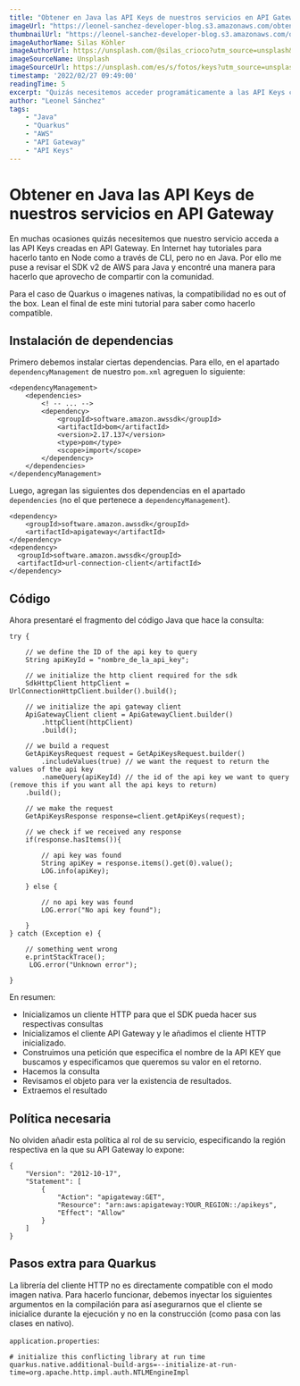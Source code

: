 ```yaml
---
title: "Obtener en Java las API Keys de nuestros servicios en API Gateway"
imageUrl: "https://leonel-sanchez-developer-blog.s3.amazonaws.com/obtener-api-key-api-gateway-java/cover.jpg"
thumbnailUrl: "https://leonel-sanchez-developer-blog.s3.amazonaws.com/obtener-api-key-api-gateway-java/thumbnail.jpg"
imageAuthorName: Silas Köhler
imageAuthorUrl: https://unsplash.com/@silas_crioco?utm_source=unsplash&utm_medium=referral&utm_content=creditCopyText
imageSourceName: Unsplash
imageSourceUrl: https://unsplash.com/es/s/fotos/keys?utm_source=unsplash&utm_medium=referral&utm_content=creditCopyText
timestamp: '2022/02/27 09:49:00'
readingTime: 5
excerpt: "Quizás necesitemos acceder programáticamente a las API Keys creadas en API Gateway ¿Será posible hacerlo en Java?"
author: "Leonel Sánchez"
tags: 
    - "Java"
    - "Quarkus"
    - "AWS"
    - "API Gateway"
    - "API Keys"
---
```


# Obtener en Java las API Keys de nuestros servicios en API Gateway

En muchas ocasiones quizás necesitemos que nuestro servicio acceda a las API Keys creadas en API Gateway. En Internet  hay tutoriales para hacerlo tanto en Node como a través de CLI, pero no en Java. Por ello me puse a revisar el SDK v2 de AWS para Java y encontré una manera para hacerlo que aprovecho de compartir con la comunidad.

Para el caso de Quarkus o imagenes nativas, la compatibilidad no es out of the box. Lean el final de este mini tutorial para saber como hacerlo compatible.

## Instalación de dependencias

Primero debemos instalar ciertas dependencias. Para ello, en el apartado `dependencyManagement` de nuestro `pom.xml` agreguen lo siguiente:

    <dependencyManagement>
        <dependencies>
            <! -- ... -->
            <dependency>
                <groupId>software.amazon.awssdk</groupId>
                <artifactId>bom</artifactId>
                <version>2.17.137</version>
                <type>pom</type>
                <scope>import</scope>
            </dependency>
        </dependencies>
    </dependencyManagement>

Luego, agregan las siguientes dos dependencias en el apartado `dependencies` (no el que pertenece a `dependencyManagement`).

    <dependency>
        <groupId>software.amazon.awssdk</groupId>
        <artifactId>apigateway</artifactId>
    </dependency>
    <dependency>
      <groupId>software.amazon.awssdk</groupId>
      <artifactId>url-connection-client</artifactId>
    </dependency>

## Código

Ahora presentaré el fragmento del código Java que hace la consulta:

    try {

        // we define the ID of the api key to query
        String apiKeyId = "nombre_de_la_api_key";

        // we initialize the http client required for the sdk
        SdkHttpClient httpClient =  UrlConnectionHttpClient.builder().build();

        // we initialize the api gateway client
        ApiGatewayClient client = ApiGatewayClient.builder()
            .httpClient(httpClient)
            .build();

        // we build a request
        GetApiKeysRequest request = GetApiKeysRequest.builder()
            .includeValues(true) // we want the request to return the values of the api key
            .nameQuery(apiKeyId) // the id of the api key we want to query (remove this if you want all the api keys to return)
        .build();

        // we make the request
        GetApiKeysResponse response=client.getApiKeys(request);

        // we check if we received any response
        if(response.hasItems()){

            // api key was found
            String apiKey = response.items().get(0).value();
            LOG.info(apiKey);

        } else {

            // no api key was found
            LOG.error("No api key found");

        }
    } catch (Exception e) {

        // something went wrong
        e.printStackTrace();
         LOG.error("Unknown error");

    }

En resumen:

- Inicializamos un cliente HTTP para que el SDK pueda hacer sus respectivas consultas
- Inicializamos el cliente API Gateway y le añadimos el cliente HTTP inicializado.
- Construimos una petición que especifica el nombre de la API KEY que buscamos y especificamos que queremos su valor en el retorno.
- Hacemos la consulta
- Revisamos el objeto para ver la existencia de resultados.
- Extraemos el resultado

## Política necesaria

No olviden añadir esta política al rol de su servicio, especificando la región respectiva en la que su API Gateway lo expone:

    {
        "Version": "2012-10-17",
        "Statement": [
            {
                "Action": "apigateway:GET",
                "Resource": "arn:aws:apigateway:YOUR_REGION::/apikeys",
                "Effect": "Allow"
            }
        ]
    }

## Pasos extra para Quarkus

La librería del cliente HTTP no es directamente compatible con el modo imagen nativa. Para hacerlo funcionar, debemos inyectar los siguientes argumentos en la compilación para así asegurarnos que el cliente se inicialice durante la ejecución y no en la construcción (como pasa con las clases en nativo).

`application.properties`: 

    # initialize this conflicting library at run time
    quarkus.native.additional-build-args=--initialize-at-run-time=org.apache.http.impl.auth.NTLMEngineImpl
